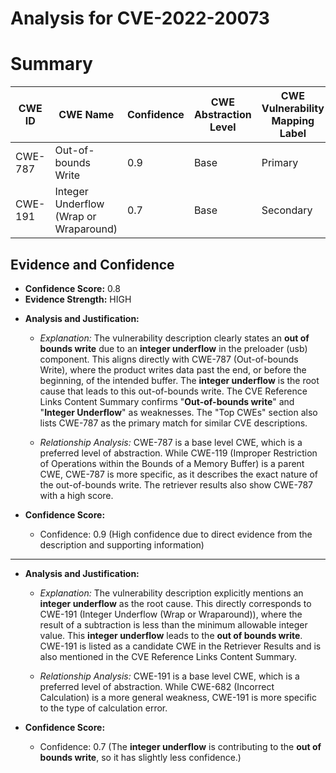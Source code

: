 # Analysis for CVE-2022-20073

# Summary
| CWE ID | CWE Name | Confidence | CWE Abstraction Level | CWE Vulnerability Mapping Label | CWE-Vulnerability Mapping Notes |
|---|---|---|---|---|---|
| CWE-787 | Out-of-bounds Write | 0.9 | Base | Primary | Allowed |
| CWE-191 | Integer Underflow (Wrap or Wraparound) | 0.7 | Base | Secondary | Allowed |

## Evidence and Confidence

*   **Confidence Score:** 0.8
*   **Evidence Strength:** HIGH

- **Analysis and Justification:**  
  - *Explanation:* The vulnerability description clearly states an **out of bounds write** due to an **integer underflow** in the preloader (usb) component. This aligns directly with CWE-787 (Out-of-bounds Write), where the product writes data past the end, or before the beginning, of the intended buffer. The **integer underflow** is the root cause that leads to this out-of-bounds write. The CVE Reference Links Content Summary confirms "**Out-of-bounds write**" and "**Integer Underflow**" as weaknesses. The "Top CWEs" section also lists CWE-787 as the primary match for similar CVE descriptions.
  
  - *Relationship Analysis:* CWE-787 is a base level CWE, which is a preferred level of abstraction. While CWE-119 (Improper Restriction of Operations within the Bounds of a Memory Buffer) is a parent CWE, CWE-787 is more specific, as it describes the exact nature of the out-of-bounds write. The retriever results also show CWE-787 with a high score.

- **Confidence Score:**  
  - Confidence: 0.9 (High confidence due to direct evidence from the description and supporting information)

---

- **Analysis and Justification:**  
  - *Explanation:* The vulnerability description explicitly mentions an **integer underflow** as the root cause. This directly corresponds to CWE-191 (Integer Underflow (Wrap or Wraparound)), where the result of a subtraction is less than the minimum allowable integer value. This **integer underflow** leads to the **out of bounds write**. CWE-191 is listed as a candidate CWE in the Retriever Results and is also mentioned in the CVE Reference Links Content Summary.
  
  - *Relationship Analysis:* CWE-191 is a base level CWE, which is a preferred level of abstraction. While CWE-682 (Incorrect Calculation) is a more general weakness, CWE-191 is more specific to the type of calculation error.

- **Confidence Score:**
  - Confidence: 0.7 (The **integer underflow** is contributing to the **out of bounds write**, so it has slightly less confidence.)
